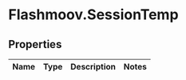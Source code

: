 # Flashmoov.SessionTemp

## Properties
Name | Type | Description | Notes
------------ | ------------- | ------------- | -------------


